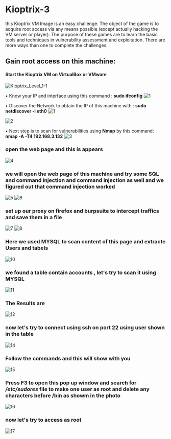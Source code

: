  
  # Kioptrix-3 #
this Kioptrix VM Image is an easy challenge. The object of the game is to acquire root access via any means possible (except actually hacking the VM server or player). The purpose of these games are to learn the basic tools and techniques in vulnerability assessment and exploitation. There are more ways than one to complete the challenges.
 
##  Gain root access on this machine:  ##

####  Start the Kioptrix VM on VirtualBox or VMware ####
 ![Kioptrix_Level_1-1](https://user-images.githubusercontent.com/58820314/112413283-9997c200-8d28-11eb-877e-4c53a79bb04e.png)
 
 • Know your IP and interface using this command : **sudo ifconfig**
 ![1](https://user-images.githubusercontent.com/58820314/112559678-264e8880-8dda-11eb-8fec-2aaa8ea44a23.png)

 • Discover the Network to obtain the IP of this machine with : **sudo netdiscover -i eth0** 
 ![1](https://user-images.githubusercontent.com/58820314/112777373-60ba5e80-9042-11eb-8663-e6ba1fb38b75.png)
 
 ![2](https://user-images.githubusercontent.com/58820314/112777378-644de580-9042-11eb-8c80-22122ffee78c.png)



• Next step is to scan for vulnerabilities using **Nmap** by this command: **nmap -A -T4 192.168.3.132**
 ![3](https://user-images.githubusercontent.com/58820314/112777404-7760b580-9042-11eb-82cf-e3bf20d686f0.png)

### open the web page and this is appears ### 
![4](https://user-images.githubusercontent.com/58820314/112777527-c73f7c80-9042-11eb-8530-b86e6c6565b9.png)

 ### we will open the web page of this machine and try some **SQL and command injection** and **command injection** as well and we figured out that command injection worked    ###
 ![5](https://user-images.githubusercontent.com/58820314/112777551-d1617b00-9042-11eb-9a68-5b25af77d9aa.png)
![6](https://user-images.githubusercontent.com/58820314/112777557-d292a800-9042-11eb-8ddb-d5f02927b525.png)

  ###  set up our proxy on firefox and burpsuite to intercept traffics and save them in a file    ###
 ![7](https://user-images.githubusercontent.com/58820314/112777656-0968be00-9043-11eb-84df-c90ff27f3d14.png)
 ![8](https://user-images.githubusercontent.com/58820314/112777658-0a015480-9043-11eb-98d4-c8a9416be408.png)


### Here we used MYSQL to scan content of this page and extracte Users and tabels  ###
 ![10](https://user-images.githubusercontent.com/58820314/112777763-4df45980-9043-11eb-9c66-d39b8a61b145.png)

### we found a table contain accounts , let's try to scan it using MYSQL  ###
![11](https://user-images.githubusercontent.com/58820314/112777838-74b29000-9043-11eb-9a64-2d8d3b8e0fb6.png)
 ### The Results are   ###
 ![12](https://user-images.githubusercontent.com/58820314/112777884-8b58e700-9043-11eb-854e-9fc35ff5d41a.png)
### now let's try to connect using ssh on port 22 using user shown in the table  ###
![14](https://user-images.githubusercontent.com/58820314/112777951-b04d5a00-9043-11eb-8fa9-75a6a19b320b.png)
### Follow the commands and this will show with you ###
![15](https://user-images.githubusercontent.com/58820314/112777986-cd822880-9043-11eb-9540-21a84377f27d.png)
### Press **F3** to open this pop up window and search for */etc/sudores* file to make one user as root and delete any characters before /**bin** as showm in the photo  ###
 ![16](https://user-images.githubusercontent.com/58820314/112778077-03bfa800-9044-11eb-878c-602d5e3caf3b.png)
### now let's try to access as root ### 
![17](https://user-images.githubusercontent.com/58820314/112778211-46818000-9044-11eb-8a83-88570db59af4.png)

 
